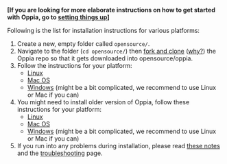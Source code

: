 __[If you are looking for more elaborate instructions on how to get started with Oppia, go to [setting things up](https://github.com/oppia/oppia/wiki/Contributing-code-to-Oppia#setting-things-up)]__

Following is the list for installation instructions for various platforms:
1. Create a new, empty folder called `opensource/`. 
2. Navigate to the folder (`cd opensource/`) then [fork and clone](https://github.com/oppia/oppia/wiki/Fork-and-Clone-Oppia) ([why?](https://github.com/oppia/oppia/wiki/Why-fork-and-clone-Oppia%3F)) the Oppia repo so that it gets downloaded into opensource/oppia.
3. Follow the instructions for your platform:
   * [Linux](https://github.com/oppia/oppia/wiki/Installing-Oppia-(Linux;-Python-3))
   * [Mac OS](https://github.com/oppia/oppia/wiki/Installing-Oppia-%28Mac-OS%29)
   * [Windows](https://github.com/oppia/oppia/wiki/Installing-Oppia-%28Windows%29) (might be a bit complicated, we recommend to use Linux or Mac if you can)
4. You might need to install older version of Oppia, follow these instructions for your platform:
   * [Linux](https://github.com/oppia/oppia/wiki/Installing-Oppia-%28Linux%29)
   * [Mac OS](https://github.com/oppia/oppia/wiki/Installing-Oppia-%28Mac-OS%29)
   * [Windows](https://github.com/oppia/oppia/wiki/Installing-Oppia-%28Windows%29) (might be a bit complicated, we recommend to use Linux or Mac if you can)
5. If you run into any problems during installation, please read [these notes](https://github.com/oppia/oppia/wiki/Issues-with-installation%3F) and the [troubleshooting](https://github.com/oppia/oppia/wiki/Troubleshooting) page.
